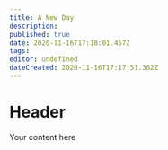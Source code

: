 ```yaml
---
title: A New Day
description: 
published: true
date: 2020-11-16T17:18:01.457Z
tags: 
editor: undefined
dateCreated: 2020-11-16T17:17:51.362Z
---
```


# Header
Your content here